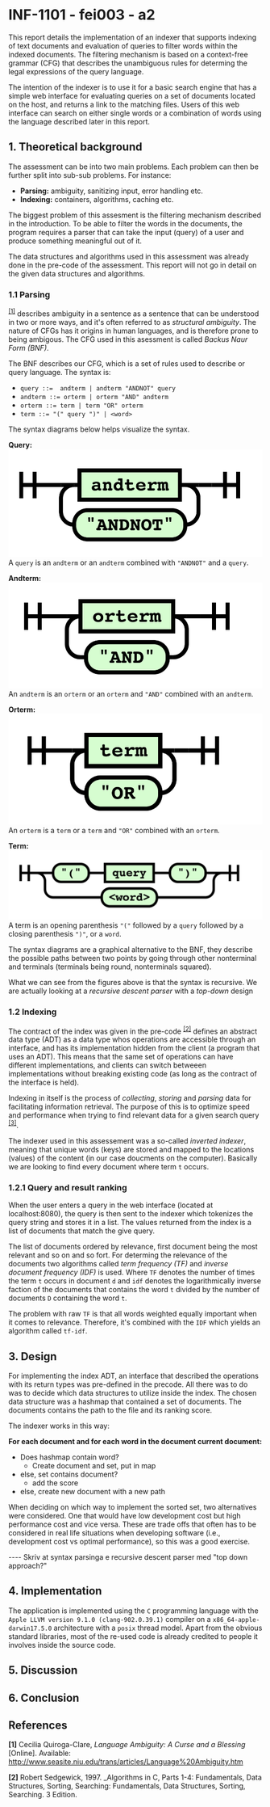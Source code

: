 # INF-1101 - fei003 - a2
This report details the implementation of an indexer that supports indexing of text documents and evaluation of queries to filter words within the indexed documents. The filtering mechanism is based on a context-free grammar (CFG) that describes the unambiguous rules for determing the legal expressions of the query language. 

The intention of the indexer is to use it for a basic search engine that has a simple web interface for evaluating queries on a set of documents located on the host, and returns a link to the matching files. Users of this web interface can search on either single words or a combination of words using the language described later in this report. 

## 1. Theoretical background
The assessment can be into two main problems. Each problem can then be further split into sub-sub problems. For instance:

* **Parsing:** ambiguity, sanitizing input, error handling etc.
* **Indexing:** containers, algorithms, caching etc.

The biggest problem of this assesment is the filtering mechanism described in the introduction. To be able to filter the words in the documents, the program requires a parser that can take the input (query) of a user and produce something meaningful out of it. 

The data structures and algorithms used in this assessment was already done in the pre-code of the assessment. This report will not go in detail on the given data structures and algorithms. 

### 1.1 Parsing
<sup id="a1">[[1]](#f1)</sup> describes ambiguity in a sentence as a sentence that can be understood in two or more ways, and it's often referred to as _structural ambiguity_. The nature of CFGs has it origins in human languages, and is therefore prone to being ambigous. The CFG used in this asessment is called _Backus Naur Form (BNF)_.

The BNF describes our CFG, which is a set of rules used to describe or query language. The syntax is:
* ` query ::=  andterm | andterm "ANDNOT" query `
* ` andterm ::= orterm | orterm "AND" andterm `
* ` orterm ::= term | term "OR" orterm `
* ` term ::= "(" query ")" | <word> `

The syntax diagrams below helps visualize the syntax.

**Query:**
![Query](./assets/query.png)
A `query` is an `andterm` or an `andterm` combined with `"ANDNOT"` and a `query`.

**Andterm:**
![Andterm](./assets/andterm.png)
An `andterm` is an `orterm` or an `orterm` and `"AND"` combined with an `andterm`.

**Orterm:**
![Orterm](./assets/orterm.png)
An `orterm` is a `term` or a `term` and `"OR"` combined with an `orterm`.

**Term:**
![Term](./assets/term.png)
A term is an opening parenthesis `"("` followed by a `query` followed by a closing parenthesis `")"`, or a `word`.

The syntax diagrams are a graphical alternative to the BNF, they describe the possible paths between two points by going through other nonterminal and terminals (terminals being round, nonterminals squared).

What we can see from the figures above is that the syntax is recursive. We are actually looking at a *recursive descent parser* with a *top-down* design

### 1.2 Indexing

The contract of the index was given in the pre-code
<sup id="a2">[[2]](#f2)</sup> defines an abstract data type (ADT) as a data type whos operations are accessible through an interface, and has its implementation hidden from the client (a program that uses an ADT). This means that the same set of operations can have different implementations, and clients can switch betweeen implementations without breaking existing code (as long as the contract of the interface is held).

Indexing in itself is the process of *collecting*, *storing* and *parsing* data for facilitating information retrieval. The purpose of this is to optimize speed and performance when trying to find relevant data for a given search query <sup id="a3">[[3]](#f3)</sup>.

The indexer used in this assessement was a so-called *inverted indexer*, meaning that unique words (keys) are stored and mapped to the locations (values) of the content (in our case doucments on the computer). Basically we are looking to find every document where term `t` occurs.

### 1.2.1 Query and result ranking

When the user enters a query in the web interface (located at localhost:8080), the query is then sent to the indexer which tokenizes the query string and stores it in a list. The values returned from the index is a list of documents that match the give query. 

The list of documents ordered by relevance, first document being the most relevant and so on and so fort. For determing the relevance of the documents two algorithms called *term frequency (TF)* and *inverse document frequency (IDF)* is used. Where `TF` denotes the number of times the term `t` occurs in document `d` and `idf` denotes the logarithmically inverse faction of the documents that contains the word `t` divided by the number of documents `D` containing the word `t`.

The problem with raw `TF` is that all words weighted equally important when it comes to relevance. Therefore, it's combined with the `IDF` which yields an algorithm called `tf-idf`.

## 3. Design

For implementing the index ADT, an interface that described the operations with its return types was pre-defined in the precode. All there was to do was to decide which data structures to utilize inside the index. The chosen data structure was a hashmap that contained a set of documents. The documents contains the path to the file and its ranking score.

The indexer works in this way:

**For each document and for each word in the document current document:**
* Does hashmap contain word?
    * Create document and set, put in map 
* else, set contains document?
    * add the score
* else, create new document with a new path



When deciding on which way to implement the sorted set, two alternatives were considered. One that would have low development cost but high performance cost and vice versa. These are trade offs that often has to be considered in real life situations when developing software (i.e., development cost vs optimal performance), so this was a good exercise.

---- Skriv at syntax parsinga e recursive descent parser med "top down approach?"

## 4. Implementation

The application is implemented using the `C` programming language with the `Apple LLVM version 9.1.0 (clang-902.0.39.1)` compiler on a `x86_64-apple-darwin17.5.0` architecture with a `posix` thread model. Apart from the obvious standard libraries, most of the re-used code is already credited to people it involves inside the source code.

## 5. Discussion

## 6. Conclusion


## References
<b id="f1">[1]</b> Cecilia Quiroga-Clare, _Language Ambiguity: A Curse and a Blessing_ [Online]. Available:
http://www.seasite.niu.edu/trans/articles/Language%20Ambiguity.htm

<b id="f2">[2]</b> Robert Sedgewick, 1997. _Algorithms in C, Parts 1-4: Fundamentals, Data Structures,
Sorting, Searching: Fundamentals, Data Structures, Sorting, Searching. 3 Edition.

